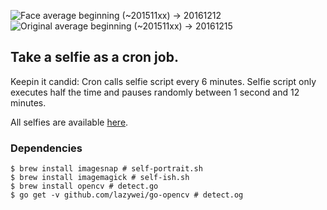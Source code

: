 ![Face average beginning (~201511xx) ->
20161212](./face_averages/self-ish-recurfxfit.png)
![Original average beginning (~201511xx) ->
20161215](./original_averages/self-ish-recurfxfit.png)

## Take a selfie as a cron job.
Keepin it candid:
Cron calls selfie script every 6 minutes.
Selfie script only executes half the time and pauses randomly between 1 second and 12 minutes.

All selfies are available [here](http://isaacardis.com/selfies/?C=M;O=D).

### Dependencies
```shell
$ brew install imagesnap # self-portrait.sh
$ brew install imagemagick # self-ish.sh
$ brew install opencv # detect.go
$ go get -v github.com/lazywei/go-opencv # detect.og
```

